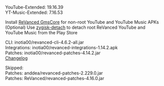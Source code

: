 YouTube-Extended: 19.16.39  
YT-Music-Extended: 7.16.53  

Install [ReVanced GmsCore](https://github.com/ReVanced/GmsCore/releases/latest) for non-root YouTube and YouTube Music APKs  
(Optional) Use [zygisk-detach](https://github.com/j-hc/zygisk-detach/releases/latest) to detach root ReVanced YouTube and YouTube Music from the Play Store
  
CLI: inotia00/revanced-cli-4.6.2-all.jar  
Integrations: inotia00/revanced-integrations-1.14.2.apk  
Patches: inotia00/revanced-patches-4.14.2.jar  
[Changelog](https://github.com/inotia00/revanced-patches/releases/tag/v4.14.2)  

Skipped:  
Patches: anddea/revanced-patches-2.229.0.jar    
Patches: ReVanced/revanced-patches-4.16.0.jar    
